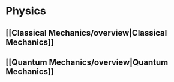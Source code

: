 # Physics

## [[Classical Mechanics/overview|Classical Mechanics]]
## [[Quantum Mechanics/overview|Quantum Mechanics]]